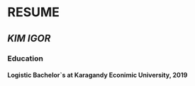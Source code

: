 # **RESUME** #
## _KIM IGOR_ ##
### Education ###
#### Logistic Bachelor`s at Karagandy Econimic University, 2019 ####

